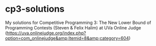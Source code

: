 # cp3-solutions
My solutions for Competitive Programming 3: The New Lower Bound of Programming Contests (Steven &amp; Felix Halim) at UVa Online Judge (https://uva.onlinejudge.org/index.php?option=com_onlinejudge&amp;Itemid=8&amp;category=604)
